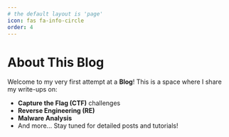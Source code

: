 ```yaml
---
# the default layout is 'page'
icon: fas fa-info-circle
order: 4
---
```


# About This Blog

Welcome to my very first attempt at a **Blog**! This is a space where I share my write-ups on:

- **Capture the Flag (CTF)** challenges
- **Reverse Engineering (RE)**
- **Malware Analysis**
- And more...
Stay tuned for detailed posts and tutorials!


